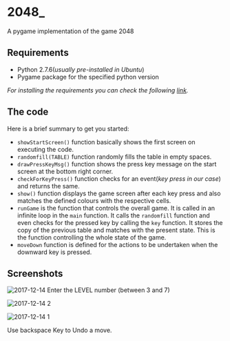 # 2048_
A pygame implementation of the game 2048

## Requirements

* Python 2.7.6(*usually pre-installed in Ubuntu*)
* Pygame package for the specified python version

*For installing the requirements you can check the following [link](https://inventwithpython.com/pygame/chapter1.html).*

## The code

Here is a brief summary to get you started:

* `showStartScreen()` function basically shows the first screen on executing the code. 
* `randomfill(TABLE)` function randomly fills the table in empty spaces.
* `drawPressKeyMsg()` function shows the press key message on the start screen at the bottom right corner.
* `checkForKeyPress()` function checks for an event(*key press in our case*) and returns the same.
* `show()` function displays the game screen after each key press and also matches the defined colours with the respective cells.
* `runGame` is the function that controls the overall game. It is called in an infinite loop in the `main` function. It calls the `randomfill` function and even checks for the pressed key by calling the `key` function. It stores the copy of the previous table and matches with the present state. This is the function controlling the whole state of the game.
* `moveDown` function is defined for the actions to be undertaken when the downward key is pressed.

## Screenshots
![2017-12-14](https://user-images.githubusercontent.com/16771666/33991606-333daa2a-e0f5-11e7-9cf0-885904297f58.png)
Enter the LEVEL number (between 3 and 7)

![2017-12-14 2](https://user-images.githubusercontent.com/16771666/33991601-2cee778a-e0f5-11e7-9f93-639075cc93da.png)

![2017-12-14 1](https://user-images.githubusercontent.com/16771666/33991574-17ce934e-e0f5-11e7-90bc-b2d251e36a59.png)

Use backspace Key to Undo a move.
